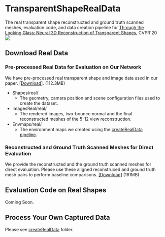 # TransparentShapeRealData
The real transparent shape reconstructed and ground truth scanned meshes, evaluation code, and data creation pipeline for [Through the Looking Glass: Neural 3D Reconstruction of Transparent Shapes](http://cseweb.ucsd.edu/~viscomp/projects/CVPR20Transparent/), CVPR'20
![](http://cseweb.ucsd.edu/~viscomp/projects/CVPR20Transparent/github/TransShape.gif)

## Download Real Data
### Pre-processed Real Data for Evaluation on Our Network
We have pre-processed real transparent shape and image data used in our paper. [[Download]](http://cseweb.ucsd.edu/~viscomp/projects/CVPR20Transparent/dataset/RealData.zip). (112.3MB)
* Shapes/real/
  * The geometry, camera position and scene configuration files used to create the dataset. 
* ImagesReal/real/
  * The rendered images, two-bounce normal and the final reconstructed meshes of the 5-12 view reconstruction. 
* Envmaps/real/
  * The environment maps we created using the [createRealData pipeline](https://github.com/yuyingyeh/TransparentShapeRealData/tree/master/createRealData).
  
### Reconstructed and Ground Truth Scanned Meshes for Direct Evaluation
We provide the reconstructed and the ground truth scanned meshes for direct evaluation. Please use these aligned reconstruced and ground truth mesh pairs to perform baseline comparisons. [[Download]](http://cseweb.ucsd.edu/~viscomp/projects/CVPR20Transparent/dataset/RealMesh.zip) (191MB)

## Evaluation Code on Real Shapes
Coming Soon.

## Process Your Own Captured Data
Please see [createRealData](https://github.com/yuyingyeh/TransparentShapeRealData/tree/master/createRealData) folder.
